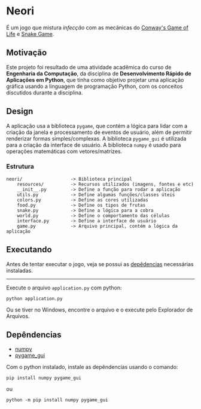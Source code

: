 # Neori

É um jogo que mistura *infecção* com as mecânicas
do [Conway's Game of Life](https://en.wikipedia.org/wiki/Conway%27s_Game_of_Life)
e [Snake Game](https://en.wikipedia.org/wiki/Snake_(video_game_genre)).

## Motivação

Este projeto foi resultado de uma atividade acadêmica
do curso de **Engenharia da Computação**, da disciplina
de **Desenvolvimento Rápido de Aplicações em Python**,
que tinha como objetivo projetar uma aplicação gráfica
usando a linguagem de programação Python, com os
conceitos discutidos durante a disciplina.

## Design

A aplicação usa a biblioteca `pygame`, que contém a lógica
para lidar com a criação da janela e processamento de
eventos de usuário, além de permitir renderizar formas
simples/complexas. A biblioteca `pygame_gui` é utilizada
para a criação da interface de usuário. A biblioteca `numpy`
é usado para operações matemáticas com vetores/matrizes.

### Estrutura

```
neori/                  -> Biblioteca principal
    resources/          -> Recursos utilizados (imagens, fontes e etc)
    __init__.py         -> Define a função para rodar a aplicação
    utils.py            -> Define algumas funções/classes úteis
    colors.py           -> Define as cores utilizadas
    food.py             -> Define os tipos de frutas
    snake.py            -> Define a lógica para a cobra
    world.py            -> Define o comportamento das células
    interface.py        -> Define a interface de usuário
    game.py             -> Arquivo principal, contém a lógica da aplicação
```

## Executando

Antes de tentar executar o jogo, veja se possui as
[depêdencias](#depêndencias) necessárias instaladas.

---

Execute o arquivo `application.py` com python:

```
python application.py
```

Ou se tiver no Windows, encontre o arquivo e o execute
pelo Explorador de Arquivos.

## Depêndencias

- [numpy](https://numpy.org/)
- [pygame_gui](https://github.com/MyreMylar/pygame_gui)

Com o python instalado, instale as depêndencias
usando o comando:

```
pip install numpy pygame_gui
```

ou

```
python -m pip install numpy pygame_gui
```
